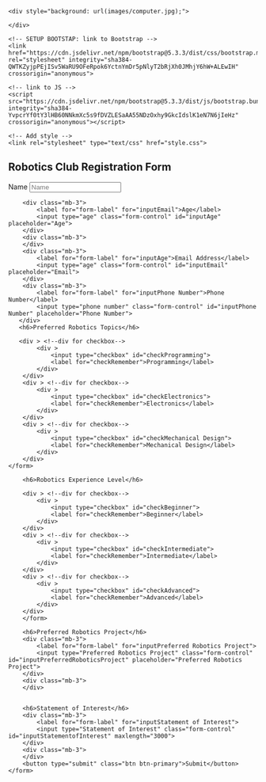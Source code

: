 <!DOCTYPE html>
<html>
<head>
	<meta charset="utf-8">
	<title>Robotics Club Registration</title>

	<div style="background: url(images/computer.jpg);">
		
	</div>

	<!-- SETUP BOOTSTAP: link to Bootstrap -->
	<link href="https://cdn.jsdelivr.net/npm/bootstrap@5.3.3/dist/css/bootstrap.min.css" rel="stylesheet" integrity="sha384-QWTKZyjpPEjISv5WaRU9OFeRpok6YctnYmDr5pNlyT2bRjXh0JMhjY6hW+ALEwIH" crossorigin="anonymous">

	<!-- link to JS -->
	<script src="https://cdn.jsdelivr.net/npm/bootstrap@5.3.3/dist/js/bootstrap.bundle.min.js" integrity="sha384-YvpcrYf0tY3lHB60NNkmXc5s9fDVZLESaAA55NDzOxhy9GkcIdslK1eN7N6jIeHz" crossorigin="anonymous"></script>

	<!-- Add style -->
	<link rel="stylesheet" type="text/css" href="style.css">	
	
</head>
<body>
<div class="alert alert-success" alert-dismissible fade show>
	


</div>
<div class="container">
	<h2>Robotics Club Registration Form</h2>
	<form>
		<form>
	    <div class="mb-3">
	        <label for="form-label" for="inputName">Name</label>
	        <input type="Name" class="form-control" id="inputName" placeholder="Name">
	    </div>
	    <div class="mb-3">
	    </div>
	   
	    <div class="mb-3">
	        <label for="form-label" for="inputEmail">Age</label>
	        <input type="age" class="form-control" id="inputAge" placeholder="Age">
	    </div>
	    <div class="mb-3">
	    </div>
        <div class="mb-3">
	        <label for="form-label" for="inputAge">Email Address</label>
	        <input type="age" class="form-control" id="inputEmail" placeholder="Email">
	    </div>
        <div class="mb-3">
	        <label for="form-label" for="inputPhone Number">Phone Number</label>
	        <input type="phone number" class="form-control" id="inputPhone Number" placeholder="Phone Number">
	   </div>
	   <h6>Preferred Robotics Topics</h6>

	   <div > <!--div for checkbox-->
	        <div >
	            <input type="checkbox" id="checkProgramming">
	            <label for="checkRemember">Programming</label>
	        </div>
	    </div>
	    <div > <!--div for checkbox-->
	        <div >
	            <input type="checkbox" id="checkElectronics">
	            <label for="checkRemember">Electronics</label>
	        </div>
	    </div>
	    <div > <!--div for checkbox-->
	        <div >
	            <input type="checkbox" id="checkMechanical Design">
	            <label for="checkRemember">Mechanical Design</label>
	        </div>
	    </div>
	</form>
	    
	    <h6>Robotics Experience Level</h6>

	    <div > <!--div for checkbox-->
	        <div >
	            <input type="checkbox" id="checkBeginner">
	            <label for="checkRemember">Beginner</label>
	        </div>
	    </div>
	    <div > <!--div for checkbox-->
	        <div >
	            <input type="checkbox" id="checkIntermediate">
	            <label for="checkRemember">Intermediate</label>
	        </div>
	    </div>
	    <div > <!--div for checkbox-->
	        <div >
	            <input type="checkbox" id="checkAdvanced">
	            <label for="checkRemember">Advanced</label>
	        </div>
	    </div>
        </form>

        <h6>Preferred Robotics Project</h6>
        <div class="mb-3">
	        <label for="form-label" for="inputPreferred Robotics Project">
	        <input type="Preferred Robotics Project" class="form-control" id="inputPreferredRoboticsProject" placeholder="Preferred Robotics Project">
	    </div>
	    <div class="mb-3">
	    </div>
	        
        
	    <h6>Statement of Interest</h6>
        <div class="mb-3">
	        <label for="form-label" for="inputStatement of Interest">
	        <input type="Statement of Interest" class="form-control" id="inputStatementofInterest" maxlength="3000">
	    </div>
	    <div class="mb-3">
	    </div>
	    <button type="submit" class="btn btn-primary">Submit</button>
	</form>
</div>
	   
